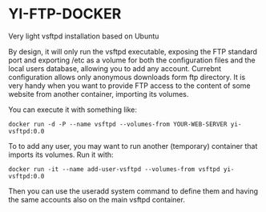 # YI-FTP-DOCKER
Very light vsftpd installation based on Ubuntu

By design, it will only run the vsftpd executable, exposing the FTP standard port and exporting /etc as a volume for both the configuration files and the local users database, allowing you to add any account. Currebnt configuration allows only anonymous downloads form ftp directory. It is very handy when you want to provide FTP access to the content of some website from another container, importing its volumes.

You can execute it with something like:
```
docker run -d -P --name vsftpd --volumes-from YOUR-WEB-SERVER yi-vsftpd:0.0
```
To to add any user, you may want to run another (temporary) container that imports its volumes. Run it with:
```
docker run -it --name add-user-vsftpd --volumes-from vsftpd yi-vsftpd:0.0
```
Then you can use the useradd system command to define them and having the same accounts also on the main vsftpd container.
